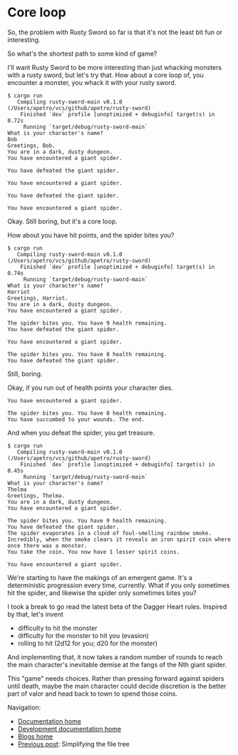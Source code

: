 # Core loop

So, the problem with Rusty Sword so far is that it's not the least bit fun or interesting.

So what's the shortest path to some kind of game?

I'll want Rusty Sword to be more interesting than just whacking monsters with a rusty sword, but let's try that. How about a core loop of, you encounter a monster, you whack it with your rusty sword.

```shell
$ cargo run
   Compiling rusty-sword-main v0.1.0 (/Users/apetro/vcs/github/apetro/rusty-sword)
    Finished `dev` profile [unoptimized + debuginfo] target(s) in 0.72s
     Running `target/debug/rusty-sword-main`
What is your character's name?
Bob
Greetings, Bob.
You are in a dark, dusty dungeon.
You have encountered a giant spider.

You have defeated the giant spider.

You have encountered a giant spider.

You have defeated the giant spider.

You have encountered a giant spider.
```

Okay. Still boring, but it's a core loop.

How about you have hit points, and the spider bites you?

```shell
$ cargo run
   Compiling rusty-sword-main v0.1.0 (/Users/apetro/vcs/github/apetro/rusty-sword)
    Finished `dev` profile [unoptimized + debuginfo] target(s) in 0.74s
     Running `target/debug/rusty-sword-main`
What is your character's name?
Harriot
Greetings, Harriot.
You are in a dark, dusty dungeon.
You have encountered a giant spider.

The spider bites you. You have 9 health remaining.
You have defeated the giant spider.

You have encountered a giant spider.

The spider bites you. You have 8 health remaining.
You have defeated the giant spider.
```

Still, boring.

Okay, if you run out of health points your character dies.

```shell
You have encountered a giant spider.

The spider bites you. You have 0 health remaining.
You have succumbed to your wounds. The end.
```

And when you defeat the spider, you get treasure.

```shell
$ cargo run
   Compiling rusty-sword-main v0.1.0 (/Users/apetro/vcs/github/apetro/rusty-sword)
    Finished `dev` profile [unoptimized + debuginfo] target(s) in 0.45s
     Running `target/debug/rusty-sword-main`
What is your character's name?
Thelma
Greetings, Thelma.
You are in a dark, dusty dungeon.
You have encountered a giant spider.

The spider bites you. You have 9 health remaining.
You have defeated the giant spider.
The spider evaporates in a cloud of foul-smelling rainbow smoke.
Incredibly, when the smoke clears it reveals an iron spirit coin where once there was a monster.
You take the coin. You now have 1 lesser spirit coins.

You have encountered a giant spider.
```

We're starting to have the makings of an emergent game.
It's a deterministic progression every time, currently.
What if you only sometimes hit the spider, and likewise the spider only sometimes bites you?

I took a break to go read the latest beta of the Dagger Heart rules. Inspired by that, let's invent

+ difficulty to hit the monster
+ difficulty for the monster to hit you (evasion)
+ rolling to hit (2d12 for you; d20 for the monster)

And implementing that, it now takes a random number of rounds to reach the main character's inevitable demise at the fangs of the Nth giant spider.

This "game" needs choices. Rather than pressing forward against spiders until death, maybe the main character could decide discretion is the better part of valor and head back to town to spend those coins.

Navigation:

+ [Documentation home](../../../README.md)
+ [Development documentation home](../../README.md)
+ [Blogs home](../README.md)
+ [Previous post](../004-simpler-file-tree/README.md): Simplifying the file tree

